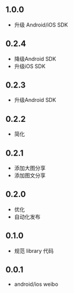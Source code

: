 ## 1.0.0

* 升级 Android/iOS SDK

## 0.2.4

* 降级Android SDK
* 升级iOS SDK

## 0.2.3

* 升级Android SDK

## 0.2.2

* 简化

## 0.2.1

* 添加大图分享
* 添加图文分享

## 0.2.0

* 优化
* 自动化发布

## 0.1.0

* 规范 library 代码

## 0.0.1

* android/ios weibo
